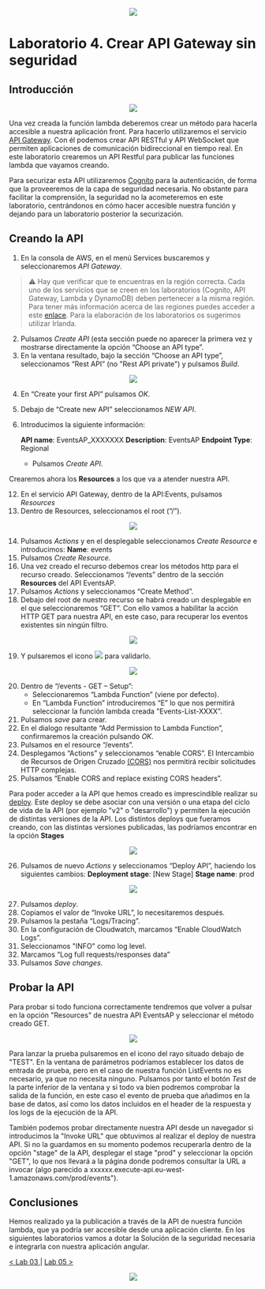 <p align="center">
    <img src="../resources/header.png">
</p>

# Laboratorio 4.  Crear API Gateway sin seguridad

## Introducción

<p align="center">
    <img src="resources/api_no_cognito.png"/>
</p>

Una vez creada la función lambda deberemos crear un método para hacerla accesible a nuestra aplicación front. Para hacerlo utilizaremos el servicio [API Gateway](https://docs.aws.amazon.com/es_es/apigateway/?id=docs_gateway). Con él podemos crear API RESTful y API WebSocket que permiten aplicaciones de comunicación bidireccional en tiempo real. 
En este laboratorio crearemos un API Restful para publicar las funciones lambda que vayamos creando. 

Para securizar esta API utilizaremos [Cognito](https://docs.aws.amazon.com/es_es/cognito/?id=docs_gateway) para la autenticación, de forma que la proveeremos de la capa de seguridad necesaria. No obstante para facilitar la comprensión, la seguridad no la acometeremos en este laboratorio, centrándonos en cómo hacer accesible nuestra función y dejando para un laboratorio posterior la securización.

## Creando la API

1.	En la consola de AWS, en el menú Services buscaremos y seleccionaremos *API Gateway*.                                

> :warning: Hay que verificar que te encuentras en la región correcta. Cada uno de los servicios que se creen en los laboratorios (Cognito, API Gateway, Lambda y DynamoDB) deben pertenecer a la misma región. Para tener más información acerca de las regiones puedes acceder a este [enlace](https://docs.aws.amazon.com/es_es/AWSEC2/latest/UserGuide/using-regions-availability-zones.html). Para la elaboración de los laboratorios os sugerimos utilizar Irlanda.

2.	Pulsamos *Create API* (esta sección puede no aparecer la primera vez y mostrarse directamente la opción “Choose an API type”.
3.	En la ventana resultado, bajo la sección “Choose an API type”, seleccionamos “Rest API” (no "Rest API private") y pulsamos *Build*.

<p align="center">
    <img src="resources/api_1.png">
</p>

4.	En “Create your first API” pulsamos *OK*.
5.	Debajo de “Create new API” seleccionamos *NEW API*.
6.	Introducimos la siguiente información:

    **API name**: EventsAP_XXXXXXX
    **Description**: EventsAP
    **Endpoint Type**: Regional
    * Pulsamos *Create API*.

Crearemos ahora los **Resources** a los que va a atender nuestra API.

12.	En el servicio API Gateway, dentro de la API:Events, pulsamos *Resources*
13.	Dentro de Resources, seleccionamos el root (“/”).

<p align="center">
    <img src="resources/api_6.png">
</p>

14.	Pulsamos *Actions* y en el desplegable seleccionamos *Create Resource* e introducimos:
    **Name**: events
15.	Pulsamos *Create Resource*.
16.	Una vez creado el recurso debemos crear los métodos http para el recurso creado. Seleccionamos “/events” dentro de la sección **Resources** del API EventsAP.
17.	Pulsamos *Actions* y seleccionamos “Create Method”.
18.	Debajo del root de nuestro recurso se habrá creado un desplegable en el que seleccionaremos “GET”. Con ello vamos a habilitar la acción HTTP GET para nuestra API, en este caso, para recuperar los eventos existentes sin ningún filtro.

<p align="center">
    <img src="resources/api_3.png">
</p>

19.	Y pulsaremos el icono ![](resources/icon.png) para validarlo.

<p align="center">
    <img src="resources/api_4.png">
</p>


20.	Dentro de “/events - GET – Setup”:
    * Seleccionaremos “Lambda Function” (viene por defecto).
    * En “Lambda Function” introduciremos “E” lo que nos permitirá seleccionar la función lambda creada "Events-List-XXXX”.
21.	Pulsamos *save* para crear.
22.	En el dialogo resultante “Add Permission to Lambda Function”, confirmaremos la creación pulsando *OK*.
23.	Pulsamos en el resource “/events”.
24.	Desplegamos “Actions” y seleccionamos “enable CORS”. El Intercambio de Recursos de Origen Cruzado [(CORS)](https://developer.mozilla.org/en-US/docs/Web/HTTP/CORS) nos permitirá recibir solicitudes HTTP complejas.
25.	Pulsamos “Enable CORS and replace existing CORS headers”.

Para poder acceder a la API que hemos creado es imprescindible realizar su [deploy](https://docs.aws.amazon.com/es_es/apigateway/latest/developerguide/how-to-deploy-api.html). Este deploy se debe asociar con una versión o una etapa del ciclo de vida de la API (por ejemplo "v2" o "desarrollo") y permiten la ejecución de distintas versiones de la API. Los distintos deploys que fueramos creando, con las distintas versiones publicadas, las podríamos encontrar en la opción **Stages** 

<p align="center">
    <img src="resources/api_7.png">
</p>

26.	Pulsamos de nuevo *Actions* y seleccionamos “Deploy API”, haciendo los siguientes cambios:
    **Deployment stage**: [New Stage]
    **Stage name**: prod

<p align="center">
    <img src="resources/api_5.png">
</p>


27.	Pulsamos *deploy*.
28.	Copiamos el valor de “Invoke URL”, lo necesitaremos después.
29.	Pulsamos la pestaña “Logs/Tracing”.
30.	En la configuración de Cloudwatch, marcamos “Enable CloudWatch Logs”.
31.	Seleccionamos "INFO" como log level.
32.	Marcamos “Log full requests/responses data”
33.	Pulsamos *Save changes*.

## Probar la API

Para probar si todo funciona correctamente tendremos que volver a pulsar en la opción "Resources" de nuestra API EventsAP y seleccionar el método creado GET.
<p align="center">
    <img src="resources/api_8.png">
</p>

Para lanzar la prueba pulsaremos en el icono del rayo situado debajo de "TEST". En la ventana de parámetros podríamos establecer los datos de entrada de prueba, pero en el caso de nuestra función ListEvents no es necesario, ya que no necesita ninguno. Pulsamos por tanto el botón *Test* de la parte inferior de la ventana y si todo va bien podremos comprobar la salida de la función, en este caso el evento de prueba que añadimos en la base de datos, así como los datos incluidos en el header de la respuesta y los logs de la ejecución de la API.

También podemos probar directamente nuestra API desde un navegador si introducimos la "Invoke URL" que obtuvimos al realizar el deploy de nuestra API. Si no la guardamos en su momento podemos recuperarla dentro de la opción "stage" de la API, desplegar el stage "prod" y seleccionar la opción "GET", lo que nos llevará a la página donde podremos consultar la URL a invocar (algo parecido a xxxxxx.execute-api.eu-west-1.amazonaws.com/prod/events").



## Conclusiones

Hemos realizado ya la publicación a través de la API de nuestra función lambda, que ya podría ser accesible desde una aplicación cliente. En los siguientes laboratorios vamos a dotar la Solución de la seguridad necesaria e integrarla con nuestra aplicación angular.

[< Lab 03 ](../lab-03)  | [Lab 05 >](../lab-05)

<p align="center">
    <img src="../resources/header.png">
</p>
